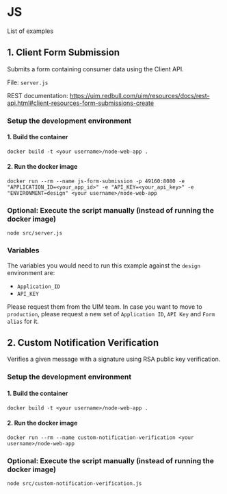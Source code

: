 # JS

List of examples

## 1. Client Form Submission
Submits a form containing consumer data using the Client API.

File: `server.js`

REST documentation: https://uim.redbull.com/uim/resources/docs/rest-api.html#client-resources-form-submissions-create

### Setup the development environment
#### 1. Build the container
`docker build -t <your username>/node-web-app .`
 
#### 2. Run the docker image
`docker run --rm --name js-form-submission -p 49160:8080 -e "APPLICATION_ID=<your_app_id>" -e "API_KEY=<your_api_key>" -e "ENVIRONMENT=design" <your username>/node-web-app`
 
### Optional: Execute the script manually (instead of running the docker image) 
`node src/server.js`

### Variables

The variables you would need to run this example against the `design` environment are:
* `Application_ID`
* `API_KEY`

Please request them from the UIM team. In case you want to move to `production`, please request a new set of `Application ID`, `API Key` and `Form alias` for it.

## 2. Custom Notification Verification
Verifies a given message with a signature using RSA public key verification.

### Setup the development environment
#### 1. Build the container
`docker build -t <your username>/node-web-app .`

#### 2. Run the docker image
`docker run --rm --name custom-notification-verification <your username>/node-web-app`

### Optional: Execute the script manually (instead of running the docker image)
`node src/custom-notification-verification.js`
